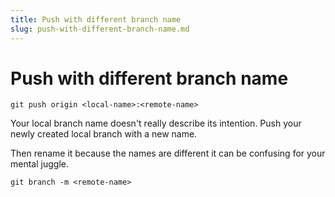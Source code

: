 ```yaml
---
title: Push with different branch name
slug: push-with-different-branch-name.md
---
```

# Push with different branch name

```git push origin <local-name>:<remote-name>```

Your local branch name doesn't really describe its intention. Push your newly created local branch with a new name.

Then rename it because the names are different it can be confusing for your mental juggle.

```git branch -m <remote-name>```
